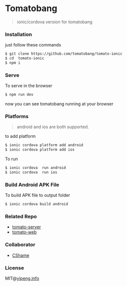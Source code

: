 # Tomatobang
> ionic/cordova version for tomatobang

### Installation 
just follow these commands
```sh
$ git clone https://github.com/tomatobang/tomato-ionic
$ cd  tomato-ionic
$ npm i
```


### Serve
To serve in the browser

```sh
$ npm run dev
```
now you can see tomatobang running at your browser

### Platforms
> android and ios are both supported.

to add platform 

```sh
$ ionic cordova platform add android
$ ionic cordova platform add ios
```

To run 

```sh
$ ionic cordova  run android
$ ionic cordova  run ios
```


### Build Android APK File
To build APK file to output folder

```sh
$ ionic cordova build android
```


### Related Repo
* [tomato-server](https://github.com/tomatobang/tomato-server)
* [tomato-web](https://github.com/tomatobang/tomato-web)

### Collaborator
* [CShame](https://github.com/CShame)

### License
MIT@[yipeng.info](https://yipeng.info)
